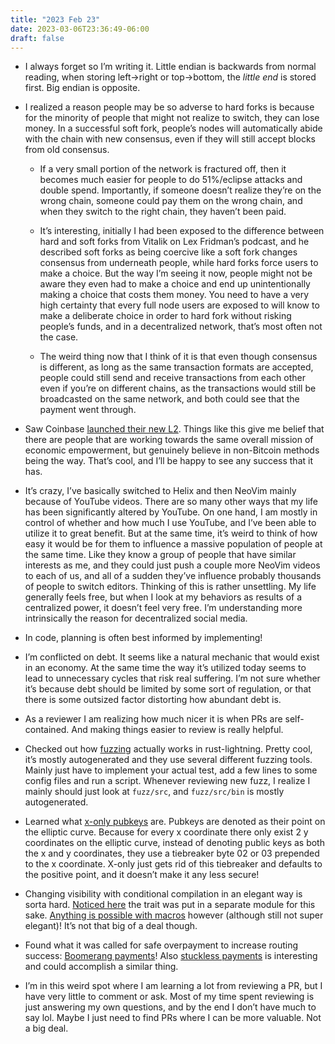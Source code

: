 ```yaml
---
title: "2023 Feb 23"
date: 2023-03-06T23:36:49-06:00
draft: false
---
```


- I always forget so I’m writing it. Little endian is backwards from normal reading, when storing left→right or top→bottom, the *little end* is stored first. Big endian is opposite.

- I realized a reason people may be so adverse to hard forks is because for the minority of people that might not realize to switch, they can lose money. In a successful soft fork, people’s nodes will automatically abide with the chain with new consensus, even if they will still accept blocks from old consensus.
    - If a very small portion of the network is fractured off, then it becomes much easier for people to do 51%/eclipse attacks and double spend. Importantly, if someone doesn’t realize they’re on the wrong chain, someone could pay them on the wrong chain, and when they switch to the right chain, they haven’t been paid.

    - It’s interesting, initially I had been exposed to the difference between hard and soft forks from Vitalik on Lex Fridman’s podcast, and he described soft forks as being coercive like a soft fork changes consensus from underneath people, while hard forks force users to make a choice. But the way I’m seeing it now, people might not be aware they even had to make a choice and end up unintentionally making a choice that costs them money. You need to have a very high certainty that every full node users are exposed to will know to make a deliberate choice in order to hard fork without risking people’s funds, and in a decentralized network, that’s most often not the case.
    - The weird thing now that I think of it is that even though consensus is different, as long as the same transaction formats are accepted, people could still send and receive transactions from each other even if you’re on different chains, as the transactions would still be broadcasted on the same network, and both could see that the payment went through.
- Saw Coinbase [launched their new L2](https://base.mirror.xyz/jjQnUq_UNTQOk7psnGBFOsShi7FlrRp8xevQUipG_Gk). Things like this give me belief that there are people that are working towards the same overall mission of economic empowerment, but genuinely believe in non-Bitcoin methods being the way. That’s cool, and I’ll be happy to see any success that it has.
- It’s crazy, I’ve basically switched to Helix and then NeoVim mainly because of YouTube videos. There are so many other ways that my life has been significantly altered by YouTube. On one hand, I am mostly in control of whether and how much I use YouTube, and I’ve been able to utilize it to great benefit. But at the same time, it’s weird to think of how easy it would be for them to influence a massive population of people at the same time. Like they know a group of people that have similar interests as me, and they could just push a couple more NeoVim videos to each of us, and all of a sudden they’ve influence probably thousands of people to switch editors. Thinking of this is rather unsettling. My life generally feels free, but when I look at my behaviors as results of a centralized power, it doesn’t feel very free. I’m understanding more intrinsically the reason for decentralized social media.
- In code, planning is often best informed by implementing!
- I’m conflicted on debt. It seems like a natural mechanic that would exist in an economy. At the same time the way it’s utilized today seems to lead to unnecessary cycles that risk real suffering. I’m not sure whether it’s because debt should be limited by some sort of regulation, or that there is some outsized factor distorting how abundant debt is.
- As a reviewer I am realizing how much nicer it is when PRs are self-contained. And making things easier to review is really helpful.
- Checked out how [fuzzing](https://github.com/lightningdevkit/rust-lightning/tree/main/fuzz) actually works in rust-lightning. Pretty cool, it’s mostly autogenerated and they use several different fuzzing tools. Mainly just have to implement your actual test, add a few lines to some config files and run a script. Whenever reviewing new fuzz, I realize I mainly should just look at `fuzz/src`, and `fuzz/src/bin` is mostly autogenerated.
- Learned what [x-only pubkeys](https://medium.com/blockstream/reducing-bitcoin-transaction-sizes-with-x-only-pubkeys-f86476af05d7) are. Pubkeys are denoted as their point on the elliptic curve. Because for every x coordinate there only exist 2 y coordinates on the elliptic curve, instead of denoting public keys as both the x and y coordinates, they use a tiebreaker byte 02 or 03 prepended to the x coordinate. X-only just gets rid of this tiebreaker and defaults to the positive point, and it doesn’t make it any less secure!
- Changing visibility with conditional compilation in an elegant way is sorta hard. [Noticed here](https://github.com/jkczyz/rust-lightning/blob/2023-01-offers-fuzz/lightning/src/offers/parse.rs#L21) the trait was put in a separate module for this sake. [Anything is possible with macros](https://stackoverflow.com/questions/49479854/how-do-i-change-a-functions-qualifiers-via-conditional-compilation) however (although still not super elegant)! It’s not that big of a deal though.
- Found what it was called for safe overpayment to increase routing success: [Boomerang payments](https://bitcoinops.org/en/newsletters/2020/02/26/#boomerang-redundancy-improves-latency-and-throughput-in-payment-channel-networks)! Also [stuckless payments](https://bitcoinops.org/en/newsletters/2019/07/03/#stuckless-payments) is interesting and could accomplish a similar thing.
- I’m in this weird spot where I am learning a lot from reviewing a PR, but I have very little to comment or ask. Most of my time spent reviewing is just answering my own questions, and by the end I don’t have much to say lol. Maybe I just need to find PRs where I can be more valuable. Not a big deal.

